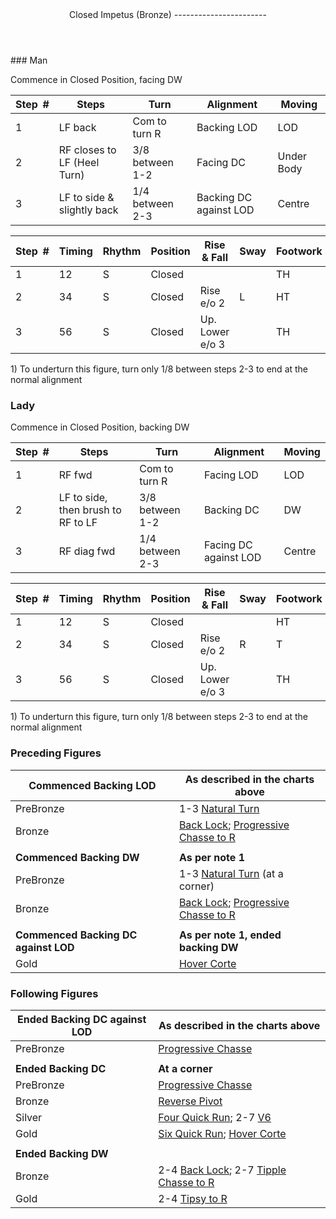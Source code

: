 <header>Closed Impetus (Bronze)
-----------------------

 </header>### Man

Commence in Closed Position, facing DW

 | **Step<span style="color:white">\_</span>\#** | **Steps** | **Turn** | **Alignment** | **Moving** |
|---|---|---|---|---|
| 1 | LF back | Com to turn R | Backing LOD | LOD |
| 2 | RF closes to LF (Heel Turn) | 3/8 between 1-2 | Facing DC | Under Body |
| 3 | LF to side &amp; slightly back | 1/4 between 2-3 | Backing DC against LOD | Centre |

 | **Step<span style="color:white">\_</span>\#** | **Timing** | **Rhythm** | **Position** | **Rise &amp; Fall** | **Sway** | **Footwork** |
|---|---|---|---|---|---|---|
| 1 | 12 | S | Closed |  |  | TH |
| 2 | 34 | S | Closed | Rise e/o 2 | L | HT |
| 3 | 56 | S | Closed | Up. Lower e/o 3 |  | TH |

1\) To underturn this figure, turn only 1/8 between steps 2-3 to end at the normal alignment

### Lady

Commence in Closed Position, backing DW

 | **Step<span style="color:white">\_</span>\#** | **Steps** | **Turn** | **Alignment** | **Moving** |
|---|---|---|---|---|
| 1 | RF fwd | Com to turn R | Facing LOD | LOD |
| 2 | LF to side, then brush to RF to LF | 3/8 between 1-2 | Backing DC | DW |
| 3 | RF diag fwd | 1/4 between 2-3 | Facing DC against LOD | Centre |

 | **Step<span style="color:white">\_</span>\#** | **Timing** | **Rhythm** | **Position** | **Rise &amp; Fall** | **Sway** | **Footwork** |
|---|---|---|---|---|---|---|
| 1 | 12 | S | Closed |  |  | HT |
| 2 | 34 | S | Closed | Rise e/o 2 | R | T |
| 3 | 56 | S | Closed | Up. Lower e/o 3 |  | TH |

1\) To underturn this figure, turn only 1/8 between steps 2-3 to end at the normal alignment

### Preceding Figures

 | **Commenced Backing LOD** | **As described in the charts above** |
|---|---|
| PreBronze | 1-3 [Natural Turn](natural_turn.md) |
| Bronze | [Back Lock](back_lock.md); [Progressive Chasse to R](chasse_right.md) |
|  |  |
| **Commenced Backing DW** | **As per note 1** |
| PreBronze | 1-3 [Natural Turn](natural_turn.md) (at a corner) |
| Bronze | [Back Lock](back_lock.md); [Progressive Chasse to R](chasse_right.md) |
|  |  |
| **Commenced Backing DC against LOD** | **As per note 1, ended backing DW** |
| Gold | [Hover Corte](hover_corte.md) |

### Following Figures

 | **Ended Backing DC against LOD** | **As described in the charts above** |
|---|---|
| PreBronze | [Progressive Chasse](progressive_chasse.md) |
|  |  |
| **Ended Backing DC** | **At a corner** |
| PreBronze | [Progressive Chasse](progressive_chasse.md) |
| Bronze | [Reverse Pivot](reverse_pivot.md) |
| Silver | [Four Quick Run](four_quick_run.md); 2-7 [V6](v6.md) |
| Gold | [Six Quick Run](six_quick_run.md); [Hover Corte](hover_corte.md) |
|  |  |
| **Ended Backing DW** |  |
| Bronze | 2-4 [Back Lock](back_lock.md); 2-7 [Tipple Chasse to R](tipple.md) |
| Gold | 2-4 [Tipsy to R](tipsy_to_R.md) |